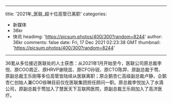 
---
title: '2021年_医联_超十位高管已离职'
categories: 
 - 新媒体
 - 36kr
 - 快讯
headimg: 'https://picsum.photos/400/300?random=8244'
author: 36kr
comments: false
date: Fri, 17 Dec 2021 02:23:38 GMT
thumbnail: 'https://picsum.photos/400/300?random=8244'
---

<div>   
36氪从多位接近医联处的人士获悉：从2021年1月开始至今，医联公司原总裁李悦、原COO周正、原HRVP谢晓茁、原CFO孙锐、原CTO陈羿、原副总裁于莺、原副总裁王乐刚等多位高管皆陆续从医联离职；原企鹅杏仁高级副总裁卢静，企鹅杏仁创始人兼COO徐琳目前仅在医联集团担任顾问一职。原总裁李悦加入了水滴公司，原副总裁于莺加入了慧医天下互联网医院，原副总裁王乐刚加入了高济医疗。  
</div>
            